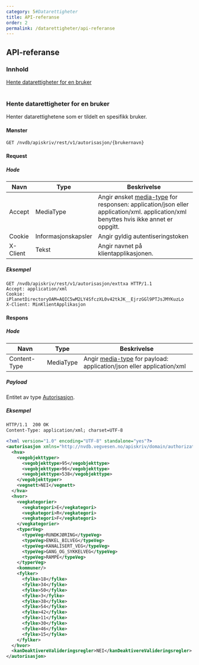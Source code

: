 ```yaml
---
category: 5#Datarettigheter
title: API-referanse
order: 2
permalink: /datarettigheter/api-referanse
---
```


## API-referanse

### Innhold

[Hente datarettigheter for en bruker](#hente-datarettigheter-for-en-bruker)  
<br/>


### Hente datarettigheter for en bruker

Henter datarettighetene som er tildelt en spesifikk bruker.

#### Mønster

```
GET /nvdb/apiskriv/rest/v1/autorisasjon/{brukernavn}
```

#### Request

##### Hode

Navn|Type|Beskrivelse
-|-|-
Accept|MediaType|Angir ønsket [media-type](https://www.iana.org/assignments/media-types/media-types.xhtml) for responsen: application/json eller application/xml. application/xml benyttes hvis ikke annet er oppgitt.
Cookie|Informasjonskapsler|Angir gyldig autentiseringstoken
X-Client|Tekst|Angir navnet på klientapplikasjonen.

##### Eksempel

```
GET /nvdb/apiskriv/rest/v1/autorisasjon/exttxa HTTP/1.1
Accept: application/xml
Cookie: iPlanetDirectoryOAM=AQIC5wM2LY4SfczXL0v42tkJK__EjrzGGl9PTJsJMYKuzLo
X-Client: MinKlientApplikasjon
```

#### Respons

##### Hode

Navn|Type|Beskrivelse
-|-|-
Content-Type|MediaType|Angir [media-type](https://www.iana.org/assignments/media-types/media-types.xhtml) for payload: application/json eller application/xml

##### Payload

Entitet av type [Autorisasjon](https://www.vegvesen.no/nvdb/apiskriv/rest/v1/autorisasjon/autorisasjon.xsd).

##### Eksempel

```xml
HTTP/1.1  200 OK
Content-Type: application/xml; charset=UTF-8

<?xml version="1.0" encoding="UTF-8" standalone="yes"?>
<autorisasjon xmlns="http://nvdb.vegvesen.no/apiskriv/domain/authorization/v1">
  <hva>
    <vegobjekttyper>
      <vegobjekttype>95</vegobjekttype>
      <vegobjekttype>96</vegobjekttype>
      <vegobjekttype>538</vegobjekttype>
    </vegobjekttyper>
    <vegnett>NEI</vegnett>
  </hva>
  <hvor>
    <vegkategorier>
      <vegkategori>E</vegkategori>
      <vegkategori>R</vegkategori>
      <vegkategori>F</vegkategori>
    </vegkategorier>
    <typerVeg>
      <typeVeg>RUNDKJØRING</typeVeg>
      <typeVeg>ENKEL_BILVEG</typeVeg>
      <typeVeg>KANALISERT_VEG</typeVeg>
      <typeVeg>GANG_OG_SYKKELVEG</typeVeg>
      <typeVeg>RAMPE</typeVeg>
    </typerVeg>
    <kommuner/>
    <fylker>
      <fylke>18</fylke>
      <fylke>34</fylke>
      <fylke>50</fylke>
      <fylke>3</fylke>
      <fylke>38</fylke>
      <fylke>54</fylke>
      <fylke>42</fylke>
      <fylke>11</fylke>
      <fylke>30</fylke>
      <fylke>46</fylke>
      <fylke>15</fylke>
    </fylker>
  </hvor>
  <kanDeaktivereValideringsregler>NEI</kanDeaktivereValideringsregler>
</autorisasjon>
```
<br/>


